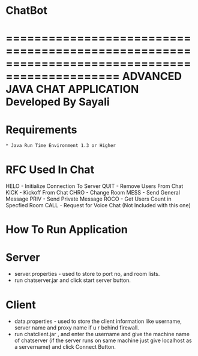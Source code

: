 # ChatBot
==============================================================================================
		ADVANCED JAVA CHAT APPLICATION 
			Developed By
			Sayali
===============================================================================================



Requirements
==============
	* Java Run Time Environment 1.3 or Higher

RFC Used In Chat
====================
HELO - Initialize Connection To Server
QUIT - Remove Users From Chat
KICK - Kickoff From Chat
CHRO - Change Room
MESS - Send General Message 
PRIV - Send Private Message
ROCO - Get Users Count in Specfied Room
CALL - Request for Voice Chat (Not Included with this one)

How To Run Application
==========================
Server
======
  * server.properties - used to store to port no, and room lists.
  * run chatserver.jar and click start server button.

Client
======
 * data.properties - used to store the client information like username, server name and proxy name if u r behind firewall.
 * run chatclient.jar , and enter the username and give the machine name of chatserver (if the server runs on same machine just give localhost as a servername) and click Connect Button.


